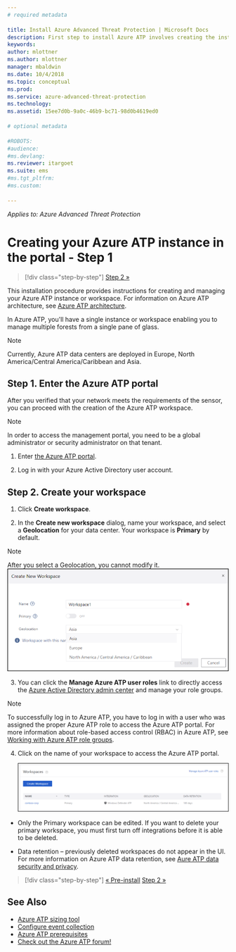 ```yaml
---
# required metadata

title: Install Azure Advanced Threat Protection | Microsoft Docs
description: First step to install Azure ATP involves creating the instance for your Azure ATP deployment.
keywords:
author: mlottner
ms.author: mlottner
manager: mbaldwin
ms.date: 10/4/2018
ms.topic: conceptual
ms.prod:
ms.service: azure-advanced-threat-protection
ms.technology:
ms.assetid: 15ee7d0b-9a0c-46b9-bc71-98d0b4619ed0

# optional metadata

#ROBOTS:
#audience:
#ms.devlang:
ms.reviewer: itargoet
ms.suite: ems
#ms.tgt_pltfrm:
#ms.custom:

---
```


*Applies to: Azure Advanced Threat Protection*


# Creating your Azure ATP instance in the portal - Step 1

>[!div class="step-by-step"]
[Step 2 »](install-atp-step2.md)

This installation procedure provides instructions for creating and managing your Azure ATP instance or workspace. For information on Azure ATP architecture, see [Azure ATP architecture](atp-architecture.md).

In Azure ATP, you'll have a single instance or workspace enabling you to manage multiple forests from a single pane of glass. 

> [!NOTE]
> Currently, Azure ATP data centers are deployed in Europe, North America/Central America/Caribbean and Asia.

## Step 1. Enter the Azure ATP portal

After you verified that your network meets the requirements of the sensor, you can proceed with the creation of the Azure ATP workspace.

> [!NOTE]
>In order to access the management portal, you need to be a global administrator or security administrator on that tenant.


1.  Enter [the Azure ATP portal](https://portal.atp.azure.com).

2.  Log in with your Azure Active Directory user account.

## Step 2. Create your workspace

1. Click **Create workspace**.

2. In the **Create new workspace** dialog, name your workspace, and select a **Geolocation** for your data center. Your workspace is **Primary** by default. 
 > [!NOTE]
 > After you select a Geolocation, you cannot modify it.
    ![Azure ATP workspace](media/create-workspace.png)

3. You can click the **Manage Azure ATP user roles** link to directly access the [Azure Active Directory admin center](https://docs.microsoft.com/azure/active-directory/active-directory-assign-admin-roles-azure-portal) and manage your role groups.

 > [!NOTE]
 > To successfully log in to Azure ATP, you have to log in with a user who was assigned the proper Azure ATP role to access the Azure ATP portal. For more information about role-based access control (RBAC) in Azure ATP, see [Working with Azure ATP role groups](atp-role-groups.md).

4. Click on the name of your workspace to access the Azure ATP portal.

    ![Azure ATP workspaces](media/atp-workspaces.png)

- Only the Primary workspace can be edited. If you want to delete your primary workspace, you must first turn off integrations before it is able to be deleted.

- Data retention – previously deleted workspaces do not appear in the UI. For more information on Azure ATP data retention, see [Aure ATP data security and privacy](atp-privacy-compliance.md).


>[!div class="step-by-step"]
[« Pre-install](atp-prerequisites.md)
[Step 2 »](install-atp-step2.md)


## See Also
- [Azure ATP sizing tool](http://aka.ms/aatpsizingtool)
- [Configure event collection](configure-event-collection.md)
- [Azure ATP prerequisites](atp-prerequisites.md)
- [Check out the Azure ATP forum!](https://aka.ms/azureatpcommunity)
